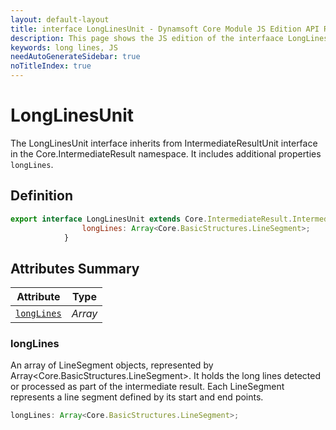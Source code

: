 ```yaml
---
layout: default-layout
title: interface LongLinesUnit - Dynamsoft Core Module JS Edition API Reference
description: This page shows the JS edition of the interfaace LongLinesUnit in Dynamsoft Core Module.
keywords: long lines, JS
needAutoGenerateSidebar: true
noTitleIndex: true
---
```


# LongLinesUnit

The LongLinesUnit interface inherits from IntermediateResultUnit interface in the Core.IntermediateResult namespace. It includes additional properties `longLines`.

## Definition

```js
export interface LongLinesUnit extends Core.IntermediateResult.IntermediateResultUnit {
                longLines: Array<Core.BasicStructures.LineSegment>;
            }
```

## Attributes Summary

| Attribute               | Type |
|----------------------|-------------|
| [`longLines`](#longLlines) | *Array<LongLinesUnit>* |

### longLines

An array of LineSegment objects, represented by Array<Core.BasicStructures.LineSegment>. It holds the long lines detected or processed as part of the intermediate result. Each LineSegment represents a line segment defined by its start and end points.

```js
longLines: Array<Core.BasicStructures.LineSegment>;
```